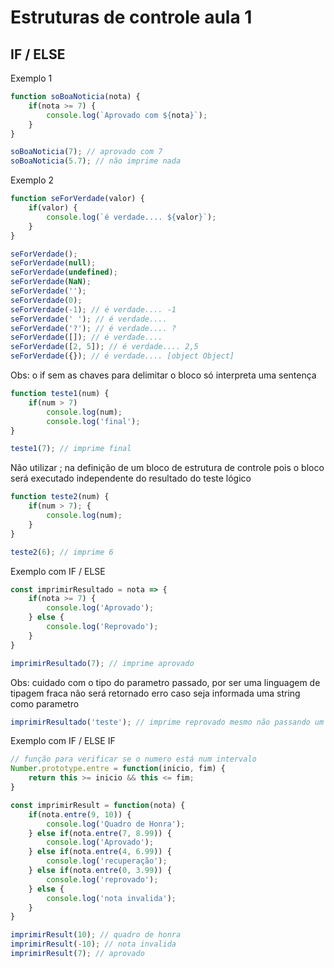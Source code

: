 # Estruturas de controle aula 1
## IF / ELSE

Exemplo 1

```javascript
function soBoaNoticia(nota) {
    if(nota >= 7) {
        console.log(`Aprovado com ${nota}`);
    }
}

soBoaNoticia(7); // aprovado com 7
soBoaNoticia(5.7); // não imprime nada
```
Exemplo 2

```javascript
function seForVerdade(valor) {
    if(valor) {
        console.log(`é verdade.... ${valor}`);
    }
}

seForVerdade();
seForVerdade(null);
seForVerdade(undefined);
seForVerdade(NaN);
seForVerdade('');
seForVerdade(0);
seForVerdade(-1); // é verdade.... -1
seForVerdade(' '); // é verdade....  
seForVerdade('?'); // é verdade.... ?
seForVerdade([]); // é verdade.... 
seForVerdade([2, 5]); // é verdade.... 2,5
seForVerdade({}); // é verdade.... [object Object]
```

Obs: o if sem as chaves para delimitar o bloco só interpreta uma sentença

```javascript
function teste1(num) {
    if(num > 7)
        console.log(num);
        console.log('final');
}

teste1(7); // imprime final
```

Não utilizar ; na definição de um bloco de estrutura de controle pois o bloco será executado independente do resultado do teste lógico

```javascript
function teste2(num) {
    if(num > 7); {
        console.log(num);
    }
}

teste2(6); // imprime 6
```

Exemplo com IF / ELSE

```javascript
const imprimirResultado = nota => {
    if(nota >= 7) {
        console.log('Aprovado');
    } else {
        console.log('Reprovado');
    }
}

imprimirResultado(7); // imprime aprovado
```

Obs: cuidado com o tipo do parametro passado, por ser uma linguagem de tipagem fraca não será retornado erro caso seja informada uma string como parametro

```javascript
imprimirResultado('teste'); // imprime reprovado mesmo não passando um número como paramentro
```

Exemplo com IF / ELSE IF

```javascript
// função para verificar se o numero está num intervalo
Number.prototype.entre = function(inicio, fim) {
    return this >= inicio && this <= fim;
}

const imprimirResult = function(nota) {
    if(nota.entre(9, 10)) {
        console.log('Quadro de Honra');
    } else if(nota.entre(7, 8.99)) {
        console.log('Aprovado');
    } else if(nota.entre(4, 6.99)) {
        console.log('recuperação');
    } else if(nota.entre(0, 3.99)) {
        console.log('reprovado');
    } else {
        console.log('nota invalida');
    }
}

imprimirResult(10); // quadro de honra
imprimirResult(-10); // nota invalida
imprimirResult(7); // aprovado
```